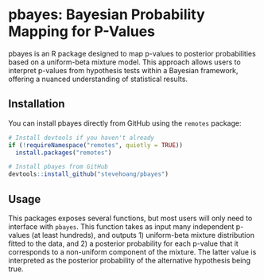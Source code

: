 # pbayes: Bayesian Probability Mapping for P-Values

pbayes is an R package designed to map p-values to posterior probabilities based on a uniform-beta mixture model. This approach allows users to interpret p-values from hypothesis tests within a Bayesian framework, offering a nuanced understanding of statistical results.

## Installation

You can install pbayes directly from GitHub using the `remotes` package:

```r
# Install devtools if you haven't already
if (!requireNamespace("remotes", quietly = TRUE))
  install.packages("remotes")

# Install pbayes from GitHub
devtools::install_github("stevehoang/pbayes")
```

## Usage

This packages exposes several functions, but most users will only need to interface with `pbayes`. This function takes as input many independent p-values (at least hundreds), and outputs 1) uniform-beta mixture distribution fitted to the data, and 2) a posterior probability for each p-value that it corresponds to a non-uniform component of the mixture. The latter value is interpreted as the posterior probability of the alternative hypothesis being true.

